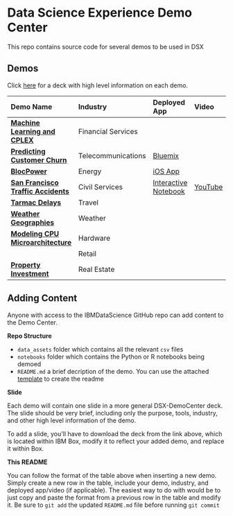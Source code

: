 # Data Science Experience Demo Center

This repo contains source code for several demos to be used in DSX

## Demos

Click [here]() for a deck with high level information on each demo.

|Demo Name|Industry|Deployed App| Video |
|:--------|:-------|:-----------|:------|
|**[Machine Learning and CPLEX](finanCPLEX)**| Financial Services | |
|**[Predicting Customer Churn](predictCustomerChurn)** | Telecommunications | [Bluemix]() |
|**[BlocPower](blocPower)**| Energy | [iOS App](https://itunes.apple.com/us/app/blocpower-analyze/id1161437091) |
|**[San Francisco Traffic Accidents](trafficAccidents)**| Civil Services | [Interactive Notebook](http://nbviewer.jupyter.org/github/nwngeek212/DSX-DemoCenter/blob/4cabeb0e28f9053398358bd4858290a59c447735/trafficAccidents/notebooks/TrafficAccidentsPixieDust.ipynb) | [YouTube](https://www.youtube.com/watch?v=cYUdXFEmxP4)
|**[Tarmac Delays]()**| Travel | |
|**[Weather Geographies]()**| Weather | |
|**[Modeling CPU Microarchitecture]()**| Hardware | |
|**[]()**| Retail | |
|**[Property Investment](propertyinvestment)**| Real Estate | |

## Adding Content
Anyone with access to the IBMDataScience GitHub repo can add content to the Demo Center.

**Repo Structure**

- `data_assets` folder which contains all the relevant `csv` files
- `notebooks` folder which contains the Python or R notebooks being demoed
- `README.md` a brief decription of the demo. You can use the attached [template](README_template.md) to create the readme

**Slide**

Each demo will contain one slide in a more general DSX-DemoCenter deck. The slide should be very brief, including only the purpose, tools, industry, and other high level information of the demo.

To add a slide, you'll have to download the deck from the link above, which is located within IBM Box, modify it to reflect your added demo, and replace it within Box.

**This README**

You can follow the format of the table above when inserting a new demo. Simply create a new row in the table, include your demo, industry, and deployed app/video (if applicable). The easiest way to do with would be to just copy and paste the format from a previous row in the table and modify it. Be sure to `git add` the updated `README.md` file before running `git commit`